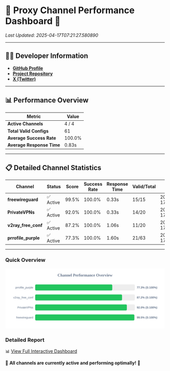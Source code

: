 # 🌟 Proxy Channel Performance Dashboard 🌟

_Last Updated: 2025-04-17T07:21:27.580890_

---

## 👩‍💻 Developer Information

- **[GitHub Profile](https://github.com/4n0nymou3)**  
- **[Project Repository](https://github.com/4n0nymou3/multi-proxy-config-fetcher)**  
- **[X (Twitter)](https://x.com/4n0nymou3)**  

---

## 📊 Performance Overview

| Metric                | Value       |
|-----------------------|-------------|
| **Active Channels**   | 4 / 4       |
| **Total Valid Configs** | 61          |
| **Average Success Rate** | 100.0%      |
| **Average Response Time** | 0.83s       |

---

## 📋 Detailed Channel Statistics

| Channel          | Status     | Score  | Success Rate | Response Time | Valid/Total | Last Success               |
|------------------|------------|--------|--------------|---------------|-------------|----------------------------|
| **freewireguard**  | ✅ Active  | 99.5%  | 100.0% | 0.33s         | 15/15       | 2025-04-17T07:21:27.579143 |
| **PrivateVPNs**  | ✅ Active  | 92.0%  | 100.0% | 0.33s         | 14/20       | 2025-04-17T07:21:27.222153 |
| **v2ray_free_conf**  | ✅ Active  | 87.2%  | 100.0% | 1.06s         | 11/20       | 2025-04-17T07:21:26.856060 |
| **prrofile_purple**  | ✅ Active  | 77.3%  | 100.0% | 1.60s         | 21/63       | 2025-04-17T07:21:25.680324 |

---

### Quick Overview
<div align="center">
  <a href="https://raw.githubusercontent.com/nullluser/NullRepo/refs/heads/main/assets/channel_stats_chart.svg">
    <img src="https://raw.githubusercontent.com/nullluser/NullRepo/refs/heads/main/assets/channel_stats_chart.svg" alt="Source Performance Statistics" width="800">
  </a>
</div>

### Detailed Report
📊 [View Full Interactive Dashboard](https://htmlpreview.github.io/?https://github.com/nullluser/NullRepo/blob/main/assets/performance_report.html)

🎉 **All channels are currently active and performing optimally!** 🎉
